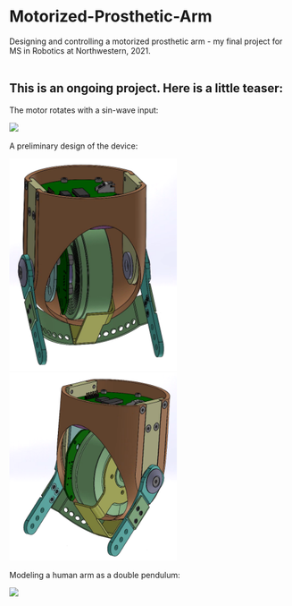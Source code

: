 # Motorized-Prosthetic-Arm
Designing and controlling a motorized prosthetic arm - my final project for MS in Robotics at Northwestern, 2021.
<br><br>

## This is an ongoing project. Here is a little teaser:

The motor rotates with a sin-wave input:

<img src="https://github.com/YaelBenShalom/Motorized-Prosthetic-Arm/blob/master/images/motor_control/motor_rotating_sine_wave.gif">



A preliminary design of the device:

<img src="https://github.com/YaelBenShalom/Motorized-Prosthetic-Arm/blob/master/images/mech_design/mech_design_24092021.png" width="300"><br>
<img src="https://github.com/YaelBenShalom/Motorized-Prosthetic-Arm/blob/master/images/mech_design/mech_design_24092021_2.png" width="300">



Modeling a human arm as a double pendulum:

<img src="https://github.com/YaelBenShalom/Motorized-Prosthetic-Arm/blob/master/images/mech_design/arm_pendulum_animation_TD_WN2.gif" width="300">